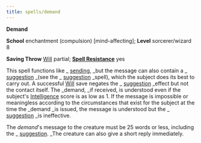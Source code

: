 ```yaml
---
title: spells/demand
---
```

 **Demand**

**School** enchantment (compulsion) [mind-affecting]; **Level** sorcerer/wizard 8

**Saving Throw** [Will](../combat.md#_will) partial; **[Spell Resistance](../glossary.md#_spell-resistance)** yes

This spell functions like _ [sending](sending.md#_sending), _but the message can also contain a _ [suggestion](suggestion.md#_suggestion) _(see the _ [suggestion](suggestion.md#_suggestion) _spell), which the subject does its best to carry out. A successful [Will](../combat.md#_will) save negates the _ [suggestion](suggestion.md#_suggestion) _effect but not the contact itself. The _demand, _if received, is understood even if the subject's [Intelligence](../gettingStarted.md#_intelligence) score is as low as 1. If the message is impossible or meaningless according to the circumstances that exist for the subject at the time the _demand _is issued, the message is understood but the _ [suggestion](suggestion.md#_suggestion) _is ineffective.

The _demand_'s message to the creature must be 25 words or less, including the _ [suggestion](suggestion.md#_suggestion). _The creature can also give a short reply immediately.

